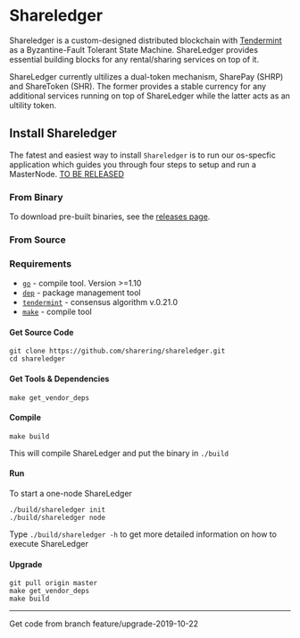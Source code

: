 # Shareledger #

Shareledger is a custom-designed distributed blockchain with [Tendermint](https://github.com/tendermint/tendermint) as a Byzantine-Fault Tolerant State Machine. ShareLedger provides essential building blocks for any rental/sharing services on top of it.

ShareLedger currently ultilizes a dual-token mechanism, SharePay (SHRP) and ShareToken (SHR). The former provides a stable currency for any additional services running on top of ShareLedger while the latter acts as an ultility token.


## Install Shareledger ##

The fatest and easiest way to install `Shareledger` is to run our os-specfic application which guides you through four steps to setup and run a MasterNode. [TO BE RELEASED](https://sharering.network)


### From Binary

To download pre-built binaries, see the [releases page](https://github.com/sharering/shareledger/releases).


### From Source

### Requirements ##

* [`go`](https://golang.org/doc/install) - compile tool. Version >=1.10
* [`dep`](https://github.com/golang/dep) - package management tool
* [`tendermint`](https://github.com/tendermint/tendermint) - consensus algorithm v.0.21.0
* [`make`](https://www.gnu.org/software/make/) -  compile tool


#### Get Source Code

```
git clone https://github.com/sharering/shareledger.git
cd shareledger
```


#### Get Tools & Dependencies

```
make get_vendor_deps
```


#### Compile
```
make build
```

This will compile ShareLedger and put the binary in `./build`


#### Run

To start a one-node ShareLedger
```
./build/shareledger init
./build/shareledger node
```

Type `./build/shareledger -h` to get more detailed information on how to execute ShareLedger


#### Upgrade
```
git pull origin master
make get_vendor_deps
make build
```

---
Get code from branch feature/upgrade-2019-10-22